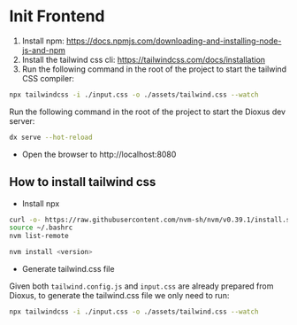# Init Frontend

1. Install npm: https://docs.npmjs.com/downloading-and-installing-node-js-and-npm
2. Install the tailwind css cli: https://tailwindcss.com/docs/installation
3. Run the following command in the root of the project to start the tailwind CSS compiler:

```bash
npx tailwindcss -i ./input.css -o ./assets/tailwind.css --watch
```

Run the following command in the root of the project to start the Dioxus dev server:

```bash
dx serve --hot-reload
```

- Open the browser to http://localhost:8080


## How to install tailwind css

- Install npx 

```sh
curl -o- https://raw.githubusercontent.com/nvm-sh/nvm/v0.39.1/install.sh | bash
source ~/.bashrc
nvm list-remote

nvm install <version>
```

- Generate tailwind.css file 

Given both `tailwind.config.js` and `input.css` are already prepared from Dioxus, to generate the tailwind.css file we only need to run: 

```sh
npx tailwindcss -i ./input.css -o ./assets/tailwind.css --watch
```